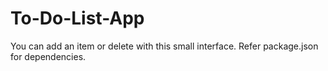 # To-Do-List-App
You can add an item or delete with this small interface.
Refer package.json for dependencies.
